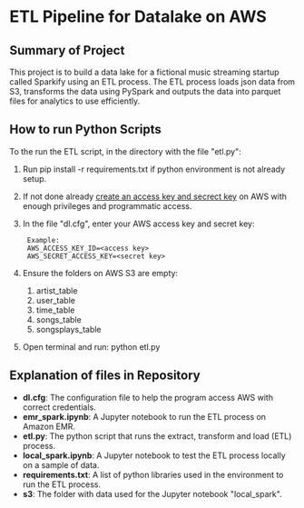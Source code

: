 # ETL Pipeline for Datalake on AWS

## Summary of Project
This project is to build a data lake for a fictional music streaming startup called Sparkify using an ETL process. The ETL process loads json data from S3, transforms the data using PySpark and outputs the data into parquet files for analytics to use efficiently.  

## How to run Python Scripts
To the run the ETL script, in the directory with the file "etl.py":
1. Run pip install -r requirements.txt if python environment is not already setup.
2. If not done already [create an access key and secrect key](https://aws.amazon.com/premiumsupport/knowledge-center/create-access-key/) on AWS with enough privileges and programmatic access.
3. In the file "dl.cfg", enter your AWS access key and secret key:

        Example:
        AWS_ACCESS_KEY_ID=<access key>
        AWS_SECRET_ACCESS_KEY=<secret key>
  
4. Ensure the folders on AWS S3 are empty:
    1. artist_table
    2. user_table
    3. time_table
    4. songs_table
    5. songsplays_table
    
5. Open terminal and run:
        python etl.py
 
## Explanation of files in Repository
+ **dl.cfg**: The configuration file to help the program access AWS with correct credentials.
+ **emr_spark.ipynb**: A Jupyter notebook to run the ETL process on Amazon EMR.
+ **etl.py**: The python script that runs the extract, transform and load (ETL) process.
+ **local_spark.ipynb**: A Jupyter notebook to test the ETL process locally on a sample of data.
+ **requirements.txt**: A list of python libraries used in the environment to run the ETL process.
+ **s3**: The folder with data used for the Jupyter notebook "local_spark".
